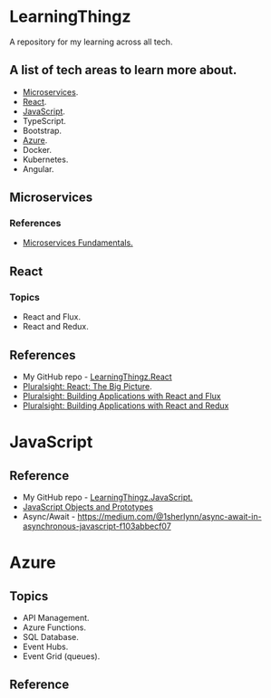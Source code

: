 # LearningThingz
A repository for my learning across all tech.

## A list of tech areas to learn more about.
* [Microservices](#microservices).
* [React](#react).
* [JavaScript](#javascript).
* TypeScript.
* Bootstrap.
* [Azure](#azure).
* Docker.
* Kubernetes.
* Angular.

## <a name="microservices"></a>Microservices
### References
* [Microservices Fundamentals.](https://app.pluralsight.com/library/courses/microservices-fundamentals/table-of-contents)

## <a name="react"></a>React
### Topics
* React and Flux.
* React and Redux.

## References
* My GitHub repo - [LearningThingz.React](https://github.com/carlclark267/LearningThingz.React)
* [Pluralsight: React: The Big Picture](https://app.pluralsight.com/library/courses/react-big-picture/table-of-contents).
* [Pluralsight: Building Applications with React and Flux](https://app.pluralsight.com/library/courses/react-flux-building-applications/table-of-contents)
* [Pluralsight: Building Applications with React and Redux](https://app.pluralsight.com/library/courses/react-redux-react-router-es6/table-of-contents)

# <a name="javascript"></a>JavaScript
## Reference
* My GitHub repo - [LearningThingz.JavaScript.](https://github.com/carlclark267/LearningThingz.JavaScript)
* [JavaScript Objects and Prototypes](https://app.pluralsight.com/library/courses/javascript-objects-prototypes/table-of-contents)
* Async/Await - https://medium.com/@1sherlynn/async-await-in-asynchronous-javascript-f103abbecf07

# <a name="azure"></a>Azure
## Topics
* API Management.
* Azure Functions.
* SQL Database.
* Event Hubs.
* Event Grid (queues).

## Reference
